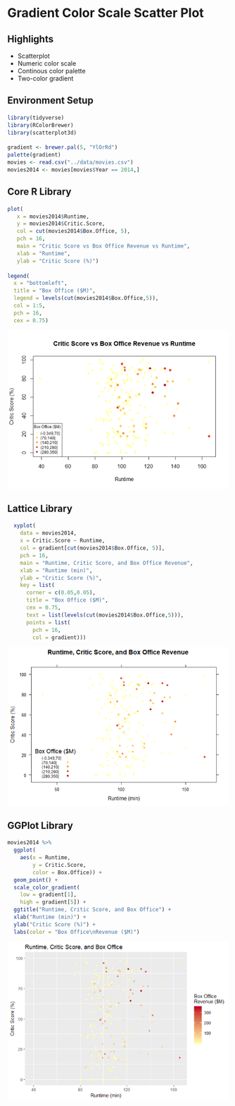 # Gradient Color Scale Scatter Plot

## Highlights

* Scatterplot
* Numeric color scale
* Continous color palette
* Two-color gradient
  
## Environment Setup


``` r
library(tidyverse)
library(RColorBrewer)
library(scatterplot3d)

gradient <- brewer.pal(5, "YlOrRd")
palette(gradient)
movies <- read.csv("../data/movies.csv")
movies2014 <- movies[movies$Year == 2014,]
```

## Core R Library


``` r
plot(
   x = movies2014$Runtime,
   y = movies2014$Critic.Score,
   col = cut(movies2014$Box.Office, 5),
   pch = 16,
   main = "Critic Score vs Box Office Revenue vs Runtime",
   xlab = "Runtime",
   ylab = "Critic Score (%)")

legend(
  x = "bottomleft",
  title = "Box Office ($M)",
  legend = levels(cut(movies2014$Box.Office,5)),
  col = 1:5,
  pch = 16,
  cex = 0.75)
```

![](../../images/statistics/gradient_color_scale_scatter_plot_1.png)

## Lattice Library


``` r
  xyplot(
    data = movies2014,
    x = Critic.Score ~ Runtime,
    col = gradient[cut(movies2014$Box.Office, 5)],
    pch = 16,
    main = "Runtime, Critic Score, and Box Office Revenue",
    xlab = "Runtime (min)",
    ylab = "Critic Score (%)",
    key = list(
      corner = c(0.05,0.05),
      title = "Box Office ($M)",
      cex = 0.75,
      text = list(levels(cut(movies2014$Box.Office,5))),
      points = list(
        pch = 16,
        col = gradient)))
```

![](../../images/statistics/gradient_color_scale_scatter_plot_2.png)

## GGPlot Library


``` r
movies2014 %>%
  ggplot(
    aes(x = Runtime,
        y = Critic.Score,
        color = Box.Office)) +
  geom_point() +
  scale_color_gradient(
    low = gradient[1],
    high = gradient[5]) +
  ggtitle("Runtime, Critic Score, and Box Office") +
  xlab("Runtime (min)") +
  ylab("Critic Score (%)") +
  labs(color = "Box Office\nRevenue ($M)")
```

![](../../images/statistics/gradient_color_scale_scatter_plot_3.png)
